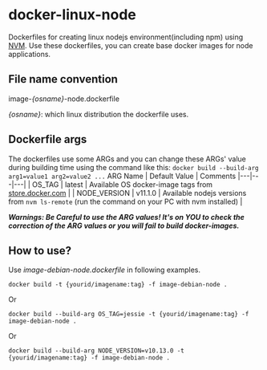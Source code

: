 # docker-linux-node
Dockerfiles for creating linux nodejs environment(including npm) using [NVM](https://github.com/creationix/nvm). Use these dockerfiles, you can create base docker images for node applications.

## File name convention
image-*{osname}*-node.dockerfile

*{osname}*: which linux distribution the dockerfile uses.

## Dockerfile args
The dockerfiles use some ARGs and you can change these ARGs' value during building time using the command like this: `docker build --build-arg arg1=value1 arg2=value2 ...`
ARG Name | Default Value | Comments
|---|---|---|
| OS_TAG | latest | Available OS docker-image tags from [store.docker.com](store.docker.com) |
| NODE_VERSION | v11.1.0 | Available nodejs versions from `nvm ls-remote` (run the command on your PC with nvm installed) |

***Warnings: Be Careful to use the ARG values! It's on YOU to check the correction of the ARG values or you will fail to build docker-images.***

## How to use?
Use *image-debian-node.dockerfile* in following examples.
```shell
docker build -t {yourid/imagename:tag} -f image-debian-node .
```

Or
```
docker build --build-arg OS_TAG=jessie -t {yourid/imagename:tag} -f image-debian-node .
```

Or
```
docker build --build-arg NODE_VERSION=v10.13.0 -t {yourid/imagename:tag} -f image-debian-node .
```
